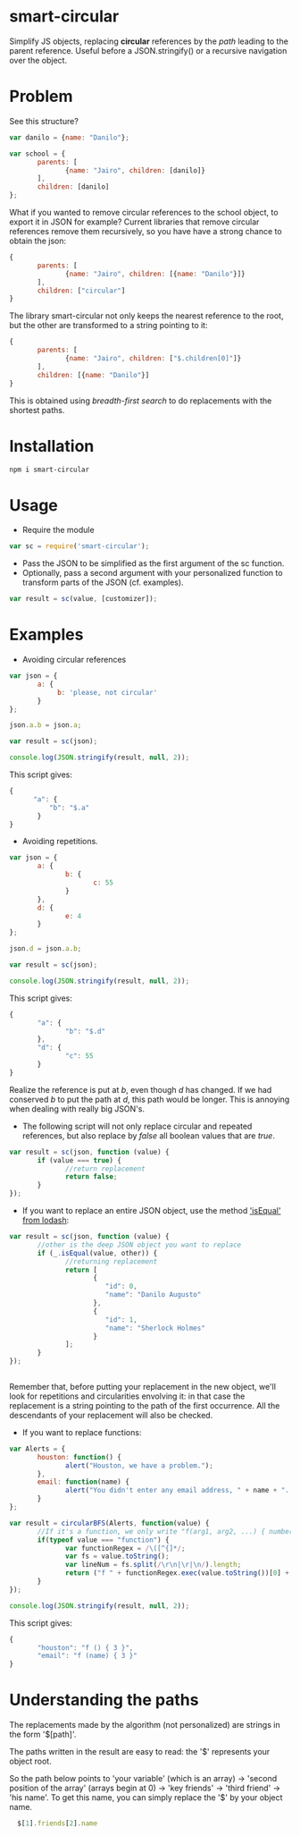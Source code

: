 # smart-circular

Simplify JS objects, replacing **circular** references by the *path* leading to the parent reference. Useful before a JSON.stringify() or a recursive navigation over the object.

# Problem

See this structure?

```javascript
var danilo = {name: "Danilo"};

var school = {
       parents: [
              {name: "Jairo", children: [danilo]}
       ],
       children: [danilo]
};
```

What if you wanted to remove circular references to the school object, to export it in JSON for example? Current libraries that remove circular references remove them recursively, so you have have a strong chance to obtain the json:

```javascript
{
       parents: [
              {name: "Jairo", children: [{name: "Danilo"}]}
       ],
       children: ["circular"]
}
```

The library smart-circular not only keeps the nearest reference to the root, but the other are transformed to a string pointing to it:

```javascript
{
       parents: [
              {name: "Jairo", children: ["$.children[0]"]}
       ],
       children: [{name: "Danilo"}]
}
```

This is obtained using *breadth-first search* to do replacements with the shortest paths.


# Installation

```
npm i smart-circular
```

# Usage 

- Require the module

```javascript
var sc = require('smart-circular');
```

- Pass the JSON to be simplified as the first argument of the sc function.
- Optionally, pass a second argument with your personalized function to transform parts of the JSON (cf. examples).

```javascript
var result = sc(value, [customizer]);
```


# Examples

- Avoiding circular references

```javascript
var json = {
       a: {
            b: 'please, not circular'
       }
};

json.a.b = json.a;

var result = sc(json);

console.log(JSON.stringify(result, null, 2));
```

This script gives:

```javascript
{
      "a": {
          "b": "$.a"
       }
}  
```


- Avoiding repetitions.

```javascript
var json = {
       a: {
              b: {
                     c: 55
              }
       },
       d: {
              e: 4
       }
};

json.d = json.a.b;

var result = sc(json);

console.log(JSON.stringify(result, null, 2));
```

This script gives:

```javascript
{
       "a": {
              "b": "$.d"
       },
       "d": {
              "c": 55
       }
}
```

Realize the reference is put at *b*, even though *d* has changed. If we had conserved *b* to put the path at *d*, this path would be longer. This is annoying when dealing with really big JSON's.

- The following script will not only replace circular and repeated references, but also replace by *false* all boolean values that are *true*.

```javascript
var result = sc(json, function (value) {
       if (value === true) {
              //return replacement
              return false; 
       }
});
```

- If you want to replace an entire JSON object, use the method ['isEqual' from lodash](https://lodash.com/docs#isEqual):

```javascript
var result = sc(json, function (value) {
       //other is the deep JSON object you want to replace
       if (_.isEqual(value, other)) {
              //returning replacement
              return [
                     {
                        "id": 0,
                        "name": "Danilo Augusto"
                     },
                     {
                        "id": 1,
                        "name": "Sherlock Holmes"
                     }
              ];
       }
});
        
```

Remember that, before putting your replacement in the new object, we'll look for repetitions and circularities envolving it: in that case the replacement is a string pointing to the path of the first occurrence. All the descendants of your replacement will also be checked.

- If you want to replace functions:

```javascript
var Alerts = {
       houston: function() {
              alert("Houston, we have a problem.");
       },
       email: function(name) {
              alert("You didn't enter any email address, " + name + ". We're not psychic...");
       }
};

var result = circularBFS(Alerts, function(value) {
       //If it's a function, we only write "f(arg1, arg2, ...) { number of lines }"
       if(typeof value === "function") {
              var functionRegex = /\([^{]*/;
              var fs = value.toString();
              var lineNum = fs.split(/\r\n|\r|\n/).length;
              return ("f " + functionRegex.exec(value.toString())[0] + "{ " + lineNum + " }");
       }
});

console.log(JSON.stringify(result, null, 2));
```

This script gives:

```javascript
{
       "houston": "f () { 3 }",
       "email": "f (name) { 3 }"
}
```

# Understanding the paths

The replacements made by the algorithm (not personalized) are strings in the form '$[path]'.

The paths written in the result are easy to read: the '$' represents your object root. 

So the path below points to 'your variable' (which is an array) → 'second position of the array' (arrays begin at 0) → 'key friends' → 'third friend' → 'his name'. To get this name, you can simply replace the '$' by your object name.

```javascript
  $[1].friends[2].name
```


